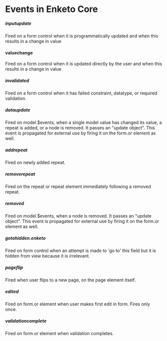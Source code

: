 Events in Enketo Core
=======================

##### inputupdate
Fired on a form control when it is programmatically updated and when this results in a change in value

#### valuechange
Fired on a form control when it is updated directly by the user and when this results in a change in value

##### invalidated
Fired on a form control when it has failed constraint, datatype, or required validation. 

##### dataupdate
Fired on model.$events, when a single model value has changed its value, a repeat is added, or a node is removed. It passes an "update object". This event is propagated for external use by firing it on the form.or element as well.

##### addrepeat
Fired on newly added repeat.

##### removerepeat
Fired on the repeat or repeat element immediately following a removed repeat.

##### removed
Fired on model.$events, when a node is removed. It passes an "update object". This event is propagated for external use by firing it on the form.or element as well.

##### gotohidden.enketo
Fired on form control when an attempt is made to 'go to' this field but it is hidden from view because it is irrelevant.

##### pageflip
Fired when user flips to a new page, on the page element itself.

##### edited
Fired on form.or element when user makes first edit in form. Fires only once.

##### validationcomplete
Fired on form.or element when validation completes.
